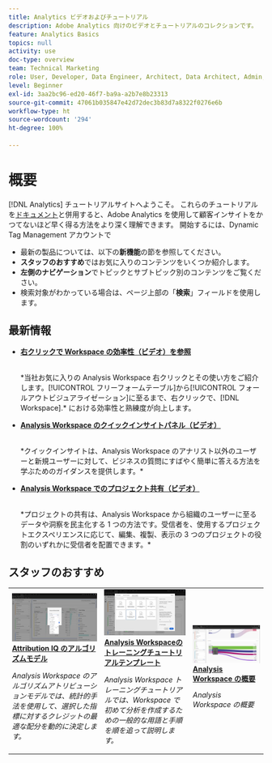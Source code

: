 ```yaml
---
title: Analytics ビデオおよびチュートリアル
description: Adobe Analytics 向けのビデオとチュートリアルのコレクションです。
feature: Analytics Basics
topics: null
activity: use
doc-type: overview
team: Technical Marketing
role: User, Developer, Data Engineer, Architect, Data Architect, Admin, Leader
level: Beginner
exl-id: 3aa2bc96-ed20-46f7-ba9a-a2b7e8b23313
source-git-commit: 47061b035847e42d72dec3b83d7a8322f0276e6b
workflow-type: ht
source-wordcount: '294'
ht-degree: 100%

---
```


# 概要

[!DNL Analytics] チュートリアルサイトへようこそ。  これらのチュートリアルを[ドキュメント](https://experienceleague.adobe.com/docs/analytics/landing/home.html?lang=ja)と併用すると、Adobe Analytics を使用して顧客インサイトをかつてないほど早く得る方法をより深く理解できます。  開始するには、Dynamic Tag Management アカウントで
* 最新の製品については、以下の&#x200B;**新機能**&#x200B;の節を参照してください。
* **スタッフのおすすめ**&#x200B;ではお気に入りのコンテンツをいくつか紹介します。
* **左側のナビゲーション**&#x200B;でトピックとサブトピック別のコンテンツをご覧ください。
* 検索対象がわかっている場合は、ページ上部の「**検索**」フィールドを使用します。

## 最新情報

* **[右クリックで Workspace の効率性（ビデオ）を参照](analysis-workspace/navigating-workspace-projects/right-click-for-workspace-efficiency.md)**

   <br>
   *当社お気に入りの Analysis Workspace 右クリックとその使い方をご紹介します。[!UICONTROL フリーフォームテーブル]から[!UICONTROL フォールアウトビジュアライゼーション]に至るまで、右クリックで、[!DNL Workspace].* における効率性と熟練度が向上します。

* **[Analysis Workspace のクイックインサイトパネル（ビデオ）](analysis-workspace/using-panels/quick-insights-panel-in-analysis-workspace.md)**

   <br>
   *クイックインサイトは、Analysis Workspace のアナリスト以外のユーザーと新規ユーザーに対して、ビジネスの質問にすばやく簡単に答える方法を学ぶためのガイダンスを提供します。*

* **[Analysis Workspace でのプロジェクト共有（ビデオ）](analysis-workspace/curate-and-share-projects/project-sharing-in-analysis-workspace.md)**

   <br>
   *プロジェクトの共有は、Analysis Workspace から組織のユーザーに至るデータや洞察を民主化する 1 つの方法です。受信者を、使用するプロジェクトエクスペリエンスに応じて、編集、複製、表示の 3 つのプロジェクトの役割のいずれかに受信者を配置できます。*

## スタッフのおすすめ

<table>
<tr>
  <td>
    <a href="analysis-workspace/attribution-iq/algorithmic-model-in-attribution-iq.md">
      <img alt="Attribution IQ のアルゴリズムモデル" src="assets/36205.jpg" />
    </a>
    <div>
      <a href="analysis-workspace/attribution-iq/algorithmic-model-in-attribution-iq.md">
    <strong>Attribution IQ のアルゴリズムモデル</strong>
    </a>
    </div>
    <p>
    <em>Analysis Workspace のアルゴリズムアトリビューションモデルでは、統計的手法を使用して、選択した指標に対するクレジットの最適な配分を動的に決定します。</em>
    <p>
  </td>
   <td>
    <a href="analysis-workspace/navigating-workspace-projects/training-tutorial-template-in-analysis-workspace.md">
      <img alt="Analysis Workspaceのトレーニングチュートリアルテンプレート" src="assets/33773.jpg" />
    </a>
    <div>
      <a href="analysis-workspace/navigating-workspace-projects/training-tutorial-template-in-analysis-workspace.md">
    <strong>Analysis Workspaceのトレーニングチュートリアルテンプレート</strong>
    </a>
    </div>
    <p>
    <em>Analysis Workspace トレーニングチュートリアルでは、Workspace で初めて分析を作成するための一般的な用語と手順を順を追って説明します。</em>
    <p>
  </td>
  <td>
    <a href="analysis-workspace/analysis-workspace-basics/analysis-workspace-overview.md">
      <img alt="「Analysis Workspace の概要」ビデオのサムネール画像" src="assets/thumb_analysis-workspace-overview.png" />
    </a>
    <div>
      <a href="analysis-workspace/analysis-workspace-basics/analysis-workspace-overview.md">
    <strong>Analysis Workspace の概要</strong>
    </a>
    </div>
    <p>
    <em>Analysis Workspace の概要</em>
    <p>
  </td>
</tr>
</table>
